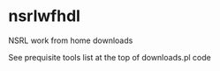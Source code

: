 # nsrlwfhdl
NSRL work from home downloads

See prequisite tools list at the top of downloads.pl code
